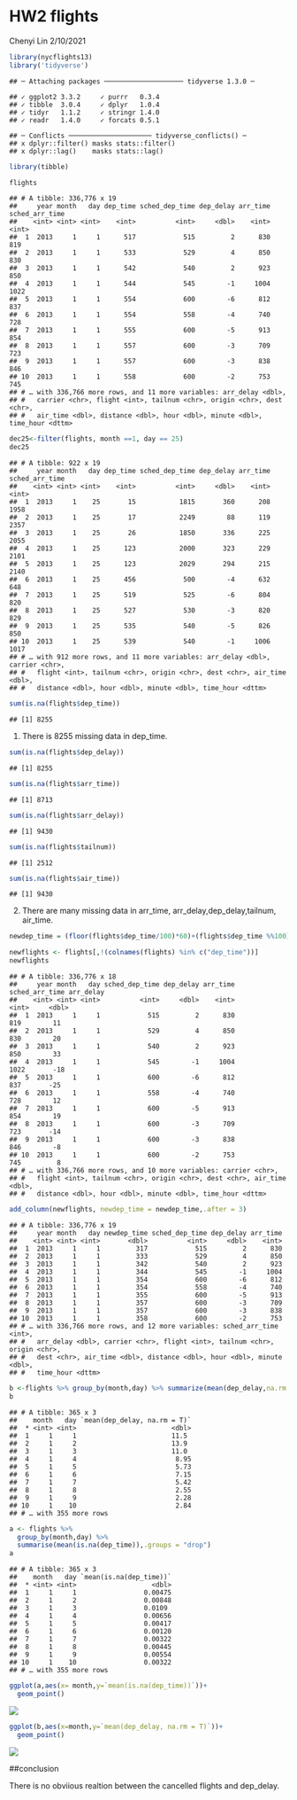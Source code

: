 HW2 flights
================
Chenyi Lin
2/10/2021

``` r
library(nycflights13)
library('tidyverse')
```

    ## ─ Attaching packages ──────────────────── tidyverse 1.3.0 ─

    ## ✓ ggplot2 3.3.2     ✓ purrr   0.3.4
    ## ✓ tibble  3.0.4     ✓ dplyr   1.0.4
    ## ✓ tidyr   1.1.2     ✓ stringr 1.4.0
    ## ✓ readr   1.4.0     ✓ forcats 0.5.1

    ## ─ Conflicts ───────────────────── tidyverse_conflicts() ─
    ## x dplyr::filter() masks stats::filter()
    ## x dplyr::lag()    masks stats::lag()

``` r
library(tibble)
```

``` r
flights
```

    ## # A tibble: 336,776 x 19
    ##     year month   day dep_time sched_dep_time dep_delay arr_time sched_arr_time
    ##    <int> <int> <int>    <int>          <int>     <dbl>    <int>          <int>
    ##  1  2013     1     1      517            515         2      830            819
    ##  2  2013     1     1      533            529         4      850            830
    ##  3  2013     1     1      542            540         2      923            850
    ##  4  2013     1     1      544            545        -1     1004           1022
    ##  5  2013     1     1      554            600        -6      812            837
    ##  6  2013     1     1      554            558        -4      740            728
    ##  7  2013     1     1      555            600        -5      913            854
    ##  8  2013     1     1      557            600        -3      709            723
    ##  9  2013     1     1      557            600        -3      838            846
    ## 10  2013     1     1      558            600        -2      753            745
    ## # … with 336,766 more rows, and 11 more variables: arr_delay <dbl>,
    ## #   carrier <chr>, flight <int>, tailnum <chr>, origin <chr>, dest <chr>,
    ## #   air_time <dbl>, distance <dbl>, hour <dbl>, minute <dbl>, time_hour <dttm>

``` r
dec25<-filter(flights, month ==1, day == 25)
dec25
```

    ## # A tibble: 922 x 19
    ##     year month   day dep_time sched_dep_time dep_delay arr_time sched_arr_time
    ##    <int> <int> <int>    <int>          <int>     <dbl>    <int>          <int>
    ##  1  2013     1    25       15           1815       360      208           1958
    ##  2  2013     1    25       17           2249        88      119           2357
    ##  3  2013     1    25       26           1850       336      225           2055
    ##  4  2013     1    25      123           2000       323      229           2101
    ##  5  2013     1    25      123           2029       294      215           2140
    ##  6  2013     1    25      456            500        -4      632            648
    ##  7  2013     1    25      519            525        -6      804            820
    ##  8  2013     1    25      527            530        -3      820            829
    ##  9  2013     1    25      535            540        -5      826            850
    ## 10  2013     1    25      539            540        -1     1006           1017
    ## # … with 912 more rows, and 11 more variables: arr_delay <dbl>, carrier <chr>,
    ## #   flight <int>, tailnum <chr>, origin <chr>, dest <chr>, air_time <dbl>,
    ## #   distance <dbl>, hour <dbl>, minute <dbl>, time_hour <dttm>

``` r
sum(is.na(flights$dep_time))
```

    ## [1] 8255

1.  There is 8255 missing data in dep\_time.

<!-- end list -->

``` r
sum(is.na(flights$dep_delay))
```

    ## [1] 8255

``` r
sum(is.na(flights$arr_time))
```

    ## [1] 8713

``` r
sum(is.na(flights$arr_delay))
```

    ## [1] 9430

``` r
sum(is.na(flights$tailnum))
```

    ## [1] 2512

``` r
sum(is.na(flights$air_time))
```

    ## [1] 9430

2.  There are many missing data in arr\_time,
    arr\_delay,dep\_delay,tailnum, air\_time.

<!-- end list -->

``` r
newdep_time = (floor(flights$dep_time/100)*60)+(flights$dep_time %%100)
```

``` r
newflights <- flights[,!(colnames(flights) %in% c("dep_time"))]
newflights
```

    ## # A tibble: 336,776 x 18
    ##     year month   day sched_dep_time dep_delay arr_time sched_arr_time arr_delay
    ##    <int> <int> <int>          <int>     <dbl>    <int>          <int>     <dbl>
    ##  1  2013     1     1            515         2      830            819        11
    ##  2  2013     1     1            529         4      850            830        20
    ##  3  2013     1     1            540         2      923            850        33
    ##  4  2013     1     1            545        -1     1004           1022       -18
    ##  5  2013     1     1            600        -6      812            837       -25
    ##  6  2013     1     1            558        -4      740            728        12
    ##  7  2013     1     1            600        -5      913            854        19
    ##  8  2013     1     1            600        -3      709            723       -14
    ##  9  2013     1     1            600        -3      838            846        -8
    ## 10  2013     1     1            600        -2      753            745         8
    ## # … with 336,766 more rows, and 10 more variables: carrier <chr>,
    ## #   flight <int>, tailnum <chr>, origin <chr>, dest <chr>, air_time <dbl>,
    ## #   distance <dbl>, hour <dbl>, minute <dbl>, time_hour <dttm>

``` r
add_column(newflights, newdep_time = newdep_time,.after = 3)
```

    ## # A tibble: 336,776 x 19
    ##     year month   day newdep_time sched_dep_time dep_delay arr_time
    ##    <int> <int> <int>       <dbl>          <int>     <dbl>    <int>
    ##  1  2013     1     1         317            515         2      830
    ##  2  2013     1     1         333            529         4      850
    ##  3  2013     1     1         342            540         2      923
    ##  4  2013     1     1         344            545        -1     1004
    ##  5  2013     1     1         354            600        -6      812
    ##  6  2013     1     1         354            558        -4      740
    ##  7  2013     1     1         355            600        -5      913
    ##  8  2013     1     1         357            600        -3      709
    ##  9  2013     1     1         357            600        -3      838
    ## 10  2013     1     1         358            600        -2      753
    ## # … with 336,766 more rows, and 12 more variables: sched_arr_time <int>,
    ## #   arr_delay <dbl>, carrier <chr>, flight <int>, tailnum <chr>, origin <chr>,
    ## #   dest <chr>, air_time <dbl>, distance <dbl>, hour <dbl>, minute <dbl>,
    ## #   time_hour <dttm>

``` r
b <-flights %>% group_by(month,day) %>% summarize(mean(dep_delay,na.rm = T),.groups = "drop")
b
```

    ## # A tibble: 365 x 3
    ##    month   day `mean(dep_delay, na.rm = T)`
    ##  * <int> <int>                        <dbl>
    ##  1     1     1                        11.5 
    ##  2     1     2                        13.9 
    ##  3     1     3                        11.0 
    ##  4     1     4                         8.95
    ##  5     1     5                         5.73
    ##  6     1     6                         7.15
    ##  7     1     7                         5.42
    ##  8     1     8                         2.55
    ##  9     1     9                         2.28
    ## 10     1    10                         2.84
    ## # … with 355 more rows

``` r
a <- flights %>% 
  group_by(month,day) %>% 
  summarise(mean(is.na(dep_time)),.groups = "drop")
a
```

    ## # A tibble: 365 x 3
    ##    month   day `mean(is.na(dep_time))`
    ##  * <int> <int>                   <dbl>
    ##  1     1     1                 0.00475
    ##  2     1     2                 0.00848
    ##  3     1     3                 0.0109 
    ##  4     1     4                 0.00656
    ##  5     1     5                 0.00417
    ##  6     1     6                 0.00120
    ##  7     1     7                 0.00322
    ##  8     1     8                 0.00445
    ##  9     1     9                 0.00554
    ## 10     1    10                 0.00322
    ## # … with 355 more rows

``` r
ggplot(a,aes(x= month,y=`mean(is.na(dep_time))`))+
  geom_point()
```

![](README_files/figure-gfm/unnamed-chunk-15-1.png)<!-- -->

``` r
ggplot(b,aes(x=month,y=`mean(dep_delay, na.rm = T)`))+
  geom_point()
```

![](README_files/figure-gfm/unnamed-chunk-16-1.png)<!-- -->

\#\#conclusion

There is no obviious realtion between the cancelled flights and
dep\_delay.
